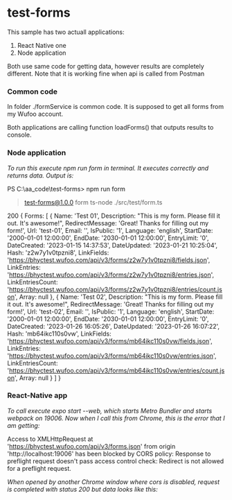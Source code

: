 # test-forms

This sample has two actuall applications: 
1. React Native one
2. Node application

Both use same code for getting data, however results are completely different.
Note that it is working fine when api is called from Postman 

### Common code
In folder ./formService is common code. 
It is supposed to get all forms from my Wufoo account.

Both applications are calling function loadForms() that outputs results to console.

### Node application
*To run this execute npm run form in terminal. It executes correctly and returns data.*
*Output is:*

PS C:\aa_code\test-forms> npm run form

> test-forms@1.0.0 form
> ts-node ./src/test/form.ts

200
{
  Forms: [
    {
      Name: 'Test 01',
      Description: "This is my form. Please fill it out. It's awesome!",
      RedirectMessage: 'Great! Thanks for filling out my form!',
      Url: 'test-01',
      Email: '',
      IsPublic: '1',
      Language: 'english',
      StartDate: '2000-01-01 12:00:00',
      EndDate: '2030-01-01 12:00:00',
      EntryLimit: '0',
      DateCreated: '2023-01-15 14:37:53',
      DateUpdated: '2023-01-21 10:25:04',
      Hash: 'z2w7y1v0tpzni8',
      LinkFields: 'https://bhyctest.wufoo.com/api/v3/forms/z2w7y1v0tpzni8/fields.json',
      LinkEntries: 'https://bhyctest.wufoo.com/api/v3/forms/z2w7y1v0tpzni8/entries.json',
      LinkEntriesCount: 'https://bhyctest.wufoo.com/api/v3/forms/z2w7y1v0tpzni8/entries/count.json',
      Array: null
    },
    {
      Name: 'Test 02',
      Description: "This is my form. Please fill it out. It's awesome!",
      RedirectMessage: 'Great! Thanks for filling out my form!',
      Url: 'test-02',
      Email: '',
      IsPublic: '1',
      Language: 'english',
      StartDate: '2000-01-01 12:00:00',
      EndDate: '2030-01-01 12:00:00',
      EntryLimit: '0',
      DateCreated: '2023-01-26 16:05:26',
      DateUpdated: '2023-01-26 16:07:22',
      Hash: 'mb64ikc110s0vw',
      LinkFields: 'https://bhyctest.wufoo.com/api/v3/forms/mb64ikc110s0vw/fields.json',
      LinkEntries: 'https://bhyctest.wufoo.com/api/v3/forms/mb64ikc110s0vw/entries.json',
      LinkEntriesCount: 'https://bhyctest.wufoo.com/api/v3/forms/mb64ikc110s0vw/entries/count.json',
      Array: null
    }
  ]
}

### React-Native app
*To call execute expo start --web, which starts Metro Bundler and starts webpack on 19006.*
*Now when I call this from Chrome, this is the error that I am getting:*

Access to XMLHttpRequest at 'https://bhyctest.wufoo.com/api/v3/forms.json' from origin 'http://localhost:19006' has been blocked by CORS policy: 
Response to preflight request doesn't pass access control check: Redirect is not allowed for a preflight request.

*When opened by another Chrome window where cors is disabled, request is completed with status 200 but data looks like this:*

><!doctype html><html><head><title>Wufoo</title><meta charset="utf-8"/>
><meta name="viewport" content="width=device-width,height=device-height,minimum-scale=1,maximum-scale=1,user-scalable=no">
><link rel="shortcut icon" href="/usr/src/app/images/favicon.ico">
><link rel="stylesheet" href="https://cdnjs.cloudflare.com/ajax/libs/normalize/5.0.0/normalize.min.css"><title>Wufoo</title>
><link rel="icon" href="/favicon.ico"><link href="/app-a5fa4121e21a39c70041.css" rel="stylesheet"></head><body><div class="container">
></div><script src="/app-a5fa4121e21a39c70041.js"></script></body></html>


